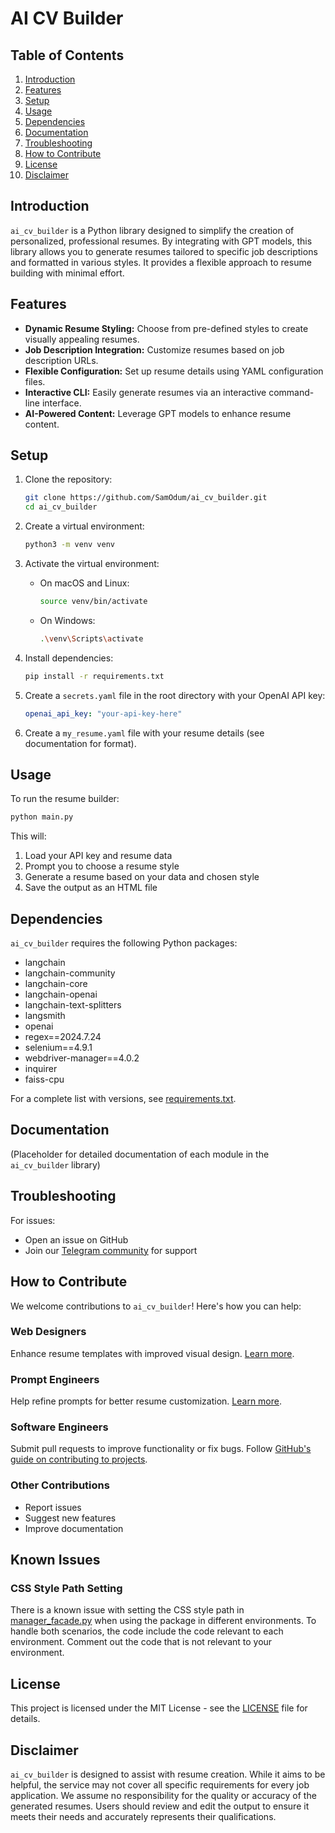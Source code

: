 # AI CV Builder

## Table of Contents

1. [Introduction](#introduction)
2. [Features](#features)
3. [Setup](#setup)
4. [Usage](#usage)
5. [Dependencies](#dependencies)
6. [Documentation](#documentation)
7. [Troubleshooting](#troubleshooting)
8. [How to Contribute](#how-to-contribute)
9. [License](#license)
10. [Disclaimer](#disclaimer)

## Introduction

`ai_cv_builder` is a Python library designed to simplify the creation of personalized, professional resumes. By integrating with GPT models, this library allows you to generate resumes tailored to specific job descriptions and formatted in various styles. It provides a flexible approach to resume building with minimal effort.

## Features

- **Dynamic Resume Styling:** Choose from pre-defined styles to create visually appealing resumes.
- **Job Description Integration:** Customize resumes based on job description URLs.
- **Flexible Configuration:** Set up resume details using YAML configuration files.
- **Interactive CLI:** Easily generate resumes via an interactive command-line interface.
- **AI-Powered Content:** Leverage GPT models to enhance resume content.

## Setup

1. Clone the repository:

   ```bash
   git clone https://github.com/SamOdum/ai_cv_builder.git
   cd ai_cv_builder
   ```

2. Create a virtual environment:

   ```bash
   python3 -m venv venv
   ```

3. Activate the virtual environment:

   - On macOS and Linux:
     ```bash
     source venv/bin/activate
     ```
   - On Windows:
     ```bash
     .\venv\Scripts\activate
     ```

4. Install dependencies:

   ```bash
   pip install -r requirements.txt
   ```

5. Create a `secrets.yaml` file in the root directory with your OpenAI API key:

   ```yaml
   openai_api_key: "your-api-key-here"
   ```

6. Create a `my_resume.yaml` file with your resume details (see documentation for format).

## Usage

To run the resume builder:

```bash
python main.py
```

This will:

1. Load your API key and resume data
2. Prompt you to choose a resume style
3. Generate a resume based on your data and chosen style
4. Save the output as an HTML file

## Dependencies

`ai_cv_builder` requires the following Python packages:

- langchain
- langchain-community
- langchain-core
- langchain-openai
- langchain-text-splitters
- langsmith
- openai
- regex==2024.7.24
- selenium==4.9.1
- webdriver-manager==4.0.2
- inquirer
- faiss-cpu

For a complete list with versions, see [requirements.txt](requirements.txt).

## Documentation

(Placeholder for detailed documentation of each module in the `ai_cv_builder` library)

## Troubleshooting

For issues:

- Open an issue on GitHub
- Join our [Telegram community](https://t.me/AICVBuilderCommunity) for support

## How to Contribute

We welcome contributions to `ai_cv_builder`! Here's how you can help:

### Web Designers

Enhance resume templates with improved visual design. [Learn more](how_to_contribute/web_designer.md).

### Prompt Engineers

Help refine prompts for better resume customization. [Learn more](how_to_contribute/prompt_engineer.md).

### Software Engineers

Submit pull requests to improve functionality or fix bugs. Follow [GitHub's guide on contributing to projects](https://docs.github.com/en/get-started/exploring-projects-on-github/contributing-to-a-project).

### Other Contributions

- Report issues
- Suggest new features
- Improve documentation

## Known Issues

### CSS Style Path Setting

There is a known issue with setting the CSS style path in [manager_facade.py](manager_facade.py) when using the package in different environments.
To handle both scenarios, the code include the code relevant to each environment. Comment out the code that is not relevant to your environment.

## License

This project is licensed under the MIT License - see the [LICENSE](LICENSE) file for details.

## Disclaimer

`ai_cv_builder` is designed to assist with resume creation. While it aims to be helpful, the service may not cover all specific requirements for every job application. We assume no responsibility for the quality or accuracy of the generated resumes. Users should review and edit the output to ensure it meets their needs and accurately represents their qualifications.
